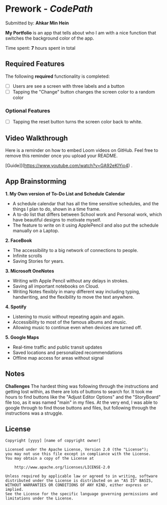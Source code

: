 # Prework - *CodePath*

Submitted by: **Ahkar Min Hein**

**My Portfolio** is an app that tells about who I am with a nice function that switches the background color of the app. 

Time spent: **7** hours spent in total

## Required Features

The following **required** functionality is completed:
- [ ] Users are see a screen with three labels and a button
- [ ] Tapping the "Change" button changes the screen color to a random color

### Optional Features
- [ ] Tapping the reset button turns the screen color back to white.
 
## Video Walkthrough

Here is a reminder on how to embed Loom videos on GitHub. Feel free to remove this reminder once you upload your README. 

[Guide]](https://www.youtube.com/watch?v=GA92eKlYio4) .

## App Brainstorming
**1. My Own version of To-Do List and Schedule Calendar**
- A schedule calendar that has all the time sensitive schedules, and the things I plan to do, shown in a time frame.
- A to-do list that differs between School work and Personal work, which have beautiful designs to motivate myself.
- The feature to write on it using ApplePencil and also put the schedule manually on a Laptop.

**2. FaceBook**
- The accessibility to a big network of connections to people.
- Infinite scrolls
- Saving Stories for years.

**3. Microsoft OneNotes**
- Writing with Apple Pencil without any delays in strokes.
- Saving all important notebooks on Cloud.
- Writing Notes flexibly in many different way including typing, handwriting, and the flexibility to move the text anywhere. 

**4. Spotify**
- Listening to music without repeating again and again.
- Accessibility to most of the famous albums and music.
- Allowing music to continue even when devices are turned off.

**5. Google Maps**
- Real-time traffic and public transit updates
- Saved locations and personalized recommendations
- Offline map access for areas without signal

## Notes

**Challenges**
The hardest thing was following through the instructions and getting lost within, as there are lots of buttons to search for. It took me hours to find buttons like the "Adjust Editor Options" and the "StoryBoard" file too, as it was named "main" in my files. At the very end, I was able to google through to find those buttons and files, but following through the instructions was a struggle.

## License

    Copyright [yyyy] [name of copyright owner]

    Licensed under the Apache License, Version 2.0 (the "License");
    you may not use this file except in compliance with the License.
    You may obtain a copy of the License at

        http://www.apache.org/licenses/LICENSE-2.0

    Unless required by applicable law or agreed to in writing, software
    distributed under the License is distributed on an "AS IS" BASIS,
    WITHOUT WARRANTIES OR CONDITIONS OF ANY KIND, either express or implied.
    See the License for the specific language governing permissions and
    limitations under the License.
